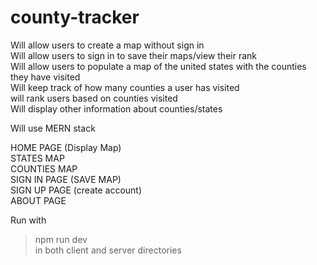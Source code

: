 # county-tracker
Will allow users to create a map without sign in  
Will allow users to sign in to save their maps/view their rank  
Will allow users to populate a map of the united states with the counties they have visited  
Will keep track of how many counties a user has visited  
will rank users based on counties visited  
Will display other information about counties/states  

Will use MERN stack



HOME PAGE (Display Map)  
STATES MAP  
COUNTIES MAP  
SIGN IN PAGE (SAVE MAP)  
SIGN UP PAGE (create account)  
ABOUT PAGE

Run with    
> npm run dev  
in both client and server directories  
